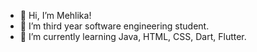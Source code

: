 - 👋 Hi, I’m Mehlika!
- 👀 I’m third year software engineering student.
- 🌱 I’m currently learning Java, HTML, CSS, Dart, Flutter.

<!---
MehlikaErgl/MehlikaErgl is a ✨ special ✨ repository because its `README.md` (this file) appears on your GitHub profile.
You can click the Preview link to take a look at your changes.
--->
